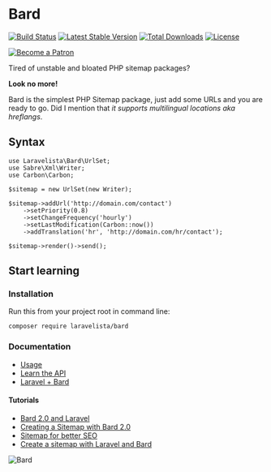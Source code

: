 # Bard

[![Build Status](https://travis-ci.org/laravelista/Bard.svg)](https://travis-ci.org/laravelista/Bard) [![Latest Stable Version](https://poser.pugx.org/laravelista/bard/v/stable.svg)](https://packagist.org/packages/laravelista/bard) [![Total Downloads](https://poser.pugx.org/laravelista/bard/downloads.svg)](https://packagist.org/packages/laravelista/bard) [![License](https://poser.pugx.org/laravelista/bard/license.svg)](https://packagist.org/packages/laravelista/bard)

[![Become a Patron](https://img.shields.io/badge/Becoma%20a-Patron-f96854.svg?style=for-the-badge)](https://www.patreon.com/shockmario)

Tired of unstable and bloated PHP sitemap packages?
 
**Look no more!** 

Bard is the simplest PHP Sitemap package, just add some URLs and you are ready to go. Did I mention that *it supports multilingual locations aka hreflangs*. 

## Syntax

```
use Laravelista\Bard\UrlSet;
use Sabre\Xml\Writer;
use Carbon\Carbon;

$sitemap = new UrlSet(new Writer);

$sitemap->addUrl('http://domain.com/contact')
    ->setPriority(0.8)
    ->setChangeFrequency('hourly')
    ->setLastModification(Carbon::now())
    ->addTranslation('hr', 'http://domain.com/hr/contact');

$sitemap->render()->send();
```

## Start learning

### Installation

Run this from your project root in command line:

```
composer require laravelista/bard
```

### Documentation

- [Usage](https://github.com/laravelista/Bard/wiki/Usage)
- [Learn the API](https://github.com/laravelista/Bard/wiki/Learn-the-API)
- [Laravel + Bard](https://github.com/laravelista/Bard/wiki/Laravel-and-Bard)

#### Tutorials

- [Bard 2.0 and Laravel](https://laravelista.com/lessons/bard-20-and-laravel)
- [Creating a Sitemap with Bard 2.0](https://laravelista.com/lessons/creating-a-sitemap-with-bard-20)
- [Sitemap for better SEO](https://laravelista.com/lessons/sitemap-for-better-seo) 
- [Create a sitemap with Laravel and Bard](https://laravelista.com/posts/create-a-sitemap-with-laravel-and-bard)

![Bard](http://news.cdn.leagueoflegends.com/public/images/pages/2015/breveal/img/Promo_Bard_Reveal_Mask.png)

